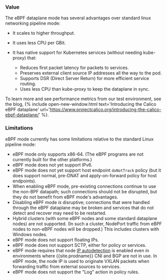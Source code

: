 ### Value

The eBPF dataplane mode has several advantages over standard linux networking pipeline mode:

* It scales to higher throughput.
* It uses less CPU per GBit.
* It has native support for Kubernetes services (without needing kube-proxy) that:

    * Reduces first packet latency for packets to services.
    * Preserves external client source IP addresses all the way to the pod.
    * Supports DSR (Direct Server Return) for more efficient service routing.
    * Uses less CPU than kube-proxy to keep the dataplane in sync.

To learn more and see performance metrics from our test environment, see the blog, {% include open-new-window.html text='Introducing the Calico eBPF dataplane' url='https://www.projectcalico.org/introducing-the-calico-ebpf-dataplane/' %}.

### Limitations

eBPF mode currently has some limitations relative to the standard Linux pipeline mode:

- eBPF mode only supports x86-64.  (The eBPF programs are not currently built for the other platforms.)
- eBPF mode does not yet support IPv6.
- eBPF mode does not yet support host endpoint `doNotTrack` policy (but it does support normal, pre-DNAT and apply-on-forward policy for host endpoints).
- When enabling eBPF mode, pre-existing connections continue to use the non-BPF datapath; such connections should not be disrupted, but they do not benefit from eBPF mode's advantages.
- Disabling eBPF mode _is_ disruptive; connections that were handled through the eBPF dataplane may be broken and services that do not detect and recover may need to be restarted.
- Hybrid clusters (with some eBPF nodes and some standard dataplane nodes) are not supported.  (In such a cluster, NodePort traffic from eBPF nodes to non-eBPF nodes will be dropped.)  This includes clusters with Windows nodes.
- eBPF mode does not support floating IPs.
- eBPF mode does not support SCTP, either for policy or services.
- eBPF mode requires that node  [IP autodetection]({{site.baseurl}}/networking/ip-autodetection) is enabled even in environments where {{site.prodname}} CNI and BGP are not in use.  In eBPF mode, the node IP is used to originate VXLAN packets when forwarding traffic from external sources to services.
- eBPF mode does not support the "Log" action in policy rules.
